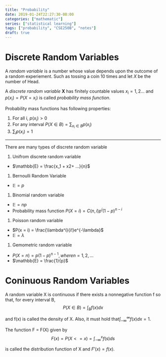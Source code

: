 ```yaml
---
title: "Probability"
date: 2019-01-24T22:27:30-08:00
categories: ["mathematic"]
series: ["statistical learning"]
tags: ["probability", "CSE250B", "notes"]
draft: true
---
```

# Discrete Random Variables #
A *random variable* is a number whose value depends upon the outcome of a random experiement. Such as tossing a coin 10 times and let *X* be the number of Head.

A *discrete random variable* **X** has finitely countable values $x_i = 1, 2...$ and $p(x_i) = P(X = x_i)$ is called *probability mass function*.

Probability mass functions has following properties:

1. For all i, $p(x_i) > 0$
1. For any interval $P(X \in B) = \sum_{x_i \in B}p(x_i)$
1. $\sum_{i}p(x_i) = 1$

---

There are many types of discrete random variable

1. Unifrom discrete random variable
  - $\mathbb{E} = \frac{x_1 + x2+ ...}{n}$
1. Bernoulli Random Variable
  - $\mathbb{E} = p$
1. Binomial random variable
  - $\mathbb{E} = np$
  - Probability mass function $P(X = i) = C(n, i)p^i(1-p)^{n - i}$
1. Poisson random variable
  - $P(x = i) = \frac{\lambda^i}{i!}e^{-\lambda}$
  - $\mathbb{E} = \lambda$
1. Gemometric random variable
  - $P(X = n) = p(1 - p)^{n - 1}, where n = 1, 2, ...$
  - $\mathbb{E} = \frac{1}{p}$

# Coninuous Random Variables #
A random variable X is continuous if there exists a nonnegative function f so that, for every interval B,
$$
P(X \in B) = \int_{B}f(x)dx
$$

and f(x) is called the density of X.
Also, it must hold that$\int_{-\infty}^{\infty}f(x)dx = 1$.

The function F = F(X) given by
$$
F(x) = P(X <= x) = \int_{-\infty}^{x}f(s)ds
$$

is called the distribution function of X and $F'(x) = f(x)$.

